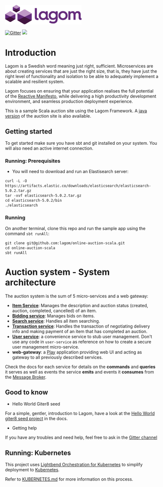 [<img src="docs/logo.png" alt="Lagom" width="50%">](https://github.com/lagom/lagom)

[![Gitter](https://img.shields.io/gitter/room/gitterHQ/gitter.svg)](https://gitter.im/lagom/lagom?utm_source=badge&utm_medium=badge&utm_campaign=pr-badge&utm_content=badge) [<img src="https://img.shields.io/travis/lagom/lagom.svg"/>](https://travis-ci.org/lagom/lagom)

# Introduction
Lagom is a Swedish word meaning just right, sufficient. Microservices are about creating services that are just the right size, that is, they have just the right level of functionality and isolation to be able to adequately implement a scalable and resilient system.

Lagom focuses on ensuring that your application realises the full potential of the [Reactive Manifesto](http://reactivemanifesto.org/), while delivering a high productivity development environment, and seamless production deployment experience.

This is a sample Scala auction site using the Lagom Framework. A [java version](https://github.com/lagom/online-auction-java) of the auction site is also available.

## Getting started
To get started make sure you have sbt and git installed on your system. You will also need an active internet connection.

### Running: Prerequisites

- You will need to download and run an Elastisearch server:

```
curl -L -O https://artifacts.elastic.co/downloads/elasticsearch/elasticsearch-5.0.2.tar.gz
tar -xvf elasticsearch-5.0.2.tar.gz
cd elasticsearch-5.0.2/bin
./elasticsearch
```
### Running

On another terminal, clone this repo and run the sample app using the command `sbt runAll`:

```
git clone git@github.com:lagom/online-auction-scala.git
cd online-auction-scala
sbt runAll
```

# Auction system - System architecture

The auction system is the sum of 5 micro-services and a web gateway:

* **[Item Service](docs/item-service.md)**: Manages the description and auction status (created, auction, completed, cancelled) of an item.
* **[Bidding service](docs/bidding-service.md)**: Manages bids on items.
* **[Search service](docs/search-service.md)**: Handles all item searching.
* **[Transaction service](docs/transaction-service.md)**: Handles the transaction of negotiating delivery info and making payment of an item that has completed an auction.
* **[User service](docs/user-service.md)**: a convenience service to stub user management. Don't use any code in `user-service` as reference on how to create a secure user management micro-service.
* **web-gateway**: a [Play](https://www.playframework.com/) application providing web UI and acting as gateway to all previously described services.

Check the docs for each service for details on the **commands** and **queries** it serves as well as events the service **emits** and events it **consumes** from the [Message Broker](http://www.lagomframework.com/documentation/1.3.x/scala/MessageBrokerApi.html#Message-Broker-Support).

## Good to know

- Hello World Giter8 seed

For a simple, gentler, introduction to Lagom, have a look at the [Hello World giter8 seed project](https://www.lagomframework.com/get-started-scala.html) in the docs.

- Getting help

If you have any troubles and need help, feel free to ask in the [Gitter channel](https://gitter.im/lagom/lagom)

## Running: Kubernetes

This project uses [Lightbend Orchestration for Kubernetes](https://developer.lightbend.com/docs/lightbend-orchestration-kubernetes/latest/) to
simplify deployment to [Kubernetes](https://kubernetes.io/).

Refer to [KUBERNETES.md](KUBERNETES.md) for more information on this process.
